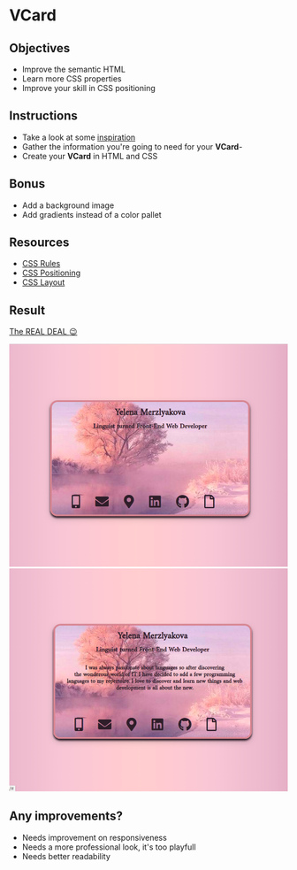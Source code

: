 # VCard

## Objectives

- Improve the semantic HTML
- Learn more CSS properties
- Improve your skill in CSS positioning

## Instructions

- Take a look at some [inspiration](https://www.google.be/search?q=vcard&espv=2&source=lnms&tbm=isch&sa=X&ved=0ahUKEwjIqtvku6zTAhVmIJoKHQDZD4wQ_AUIBigB&biw=1250&bih=703#tbm=isch&q=vcard+template)
- Gather the information you're going to need for your **VCard**-
- Create your **VCard** in HTML and CSS

## Bonus

- Add a background image
- Add gradients instead of a color pallet

## Resources

- [CSS Rules](https://www.w3schools.com/css/default.asp)
- [CSS Positioning](http://learnlayout.com/position.html)
- [CSS Layout](http://learnlayout.com/)


## Result 

[The REAL DEAL :wink:](https://yelenamerzlyakova.github.io/VCard/)

![first](https://github.com/YelenaMerzlyakova/VCard/blob/master/vcard.png)
![second](https://github.com/YelenaMerzlyakova/VCard/blob/master/vcard2.png)


## Any improvements?

* Needs improvement on responsiveness
* Needs a more professional look, it's too playfull
* Needs better readability

